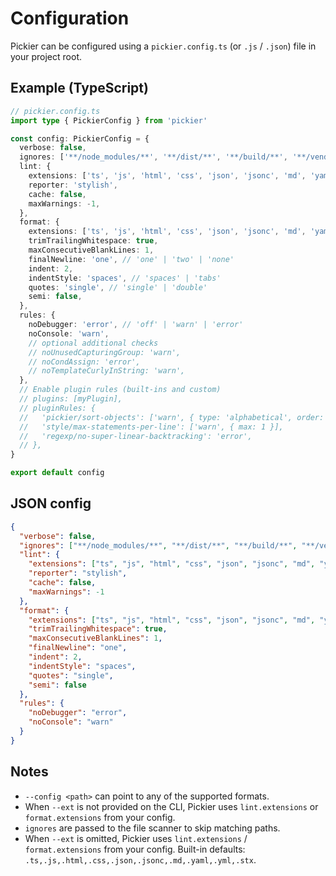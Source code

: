 # Configuration

Pickier can be configured using a `pickier.config.ts` (or `.js` / `.json`) file in your project root.

## Example (TypeScript)

```ts
// pickier.config.ts
import type { PickierConfig } from 'pickier'

const config: PickierConfig = {
  verbose: false,
  ignores: ['**/node_modules/**', '**/dist/**', '**/build/**', '**/vendor/**', '**/coverage/**'],
  lint: {
    extensions: ['ts', 'js', 'html', 'css', 'json', 'jsonc', 'md', 'yaml', 'yml', 'stx'],
    reporter: 'stylish',
    cache: false,
    maxWarnings: -1,
  },
  format: {
    extensions: ['ts', 'js', 'html', 'css', 'json', 'jsonc', 'md', 'yaml', 'yml', 'stx'],
    trimTrailingWhitespace: true,
    maxConsecutiveBlankLines: 1,
    finalNewline: 'one', // 'one' | 'two' | 'none'
    indent: 2,
    indentStyle: 'spaces', // 'spaces' | 'tabs'
    quotes: 'single', // 'single' | 'double'
    semi: false,
  },
  rules: {
    noDebugger: 'error', // 'off' | 'warn' | 'error'
    noConsole: 'warn',
    // optional additional checks
    // noUnusedCapturingGroup: 'warn',
    // noCondAssign: 'error',
    // noTemplateCurlyInString: 'warn',
  },
  // Enable plugin rules (built-ins and custom)
  // plugins: [myPlugin],
  // pluginRules: {
  //   'pickier/sort-objects': ['warn', { type: 'alphabetical', order: 'asc', ignoreCase: true }],
  //   'style/max-statements-per-line': ['warn', { max: 1 }],
  //   'regexp/no-super-linear-backtracking': 'error',
  // },
}

export default config
```

## JSON config

```json
{
  "verbose": false,
  "ignores": ["**/node_modules/**", "**/dist/**", "**/build/**", "**/vendor/**", "**/coverage/**"],
  "lint": {
    "extensions": ["ts", "js", "html", "css", "json", "jsonc", "md", "yaml", "yml", "stx"],
    "reporter": "stylish",
    "cache": false,
    "maxWarnings": -1
  },
  "format": {
    "extensions": ["ts", "js", "html", "css", "json", "jsonc", "md", "yaml", "yml", "stx"],
    "trimTrailingWhitespace": true,
    "maxConsecutiveBlankLines": 1,
    "finalNewline": "one",
    "indent": 2,
    "indentStyle": "spaces",
    "quotes": "single",
    "semi": false
  },
  "rules": {
    "noDebugger": "error",
    "noConsole": "warn"
  }
}
```

## Notes

- `--config <path>` can point to any of the supported formats.
- When `--ext` is not provided on the CLI, Pickier uses `lint.extensions` or `format.extensions` from your config.
- `ignores` are passed to the file scanner to skip matching paths.
- When `--ext` is omitted, Pickier uses `lint.extensions` / `format.extensions` from your config. Built-in defaults: `.ts,.js,.html,.css,.json,.jsonc,.md,.yaml,.yml,.stx`.
